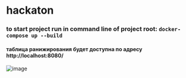 # hackaton
### to start project run in command line of project root: ``` docker-compose up --build ```
#### таблица ранижирования будет доступна по адресу http://localhost:8080/

![image](https://user-images.githubusercontent.com/67663774/156856383-6ee5c7e5-56d1-4683-a4ec-0f704a40b037.png)
